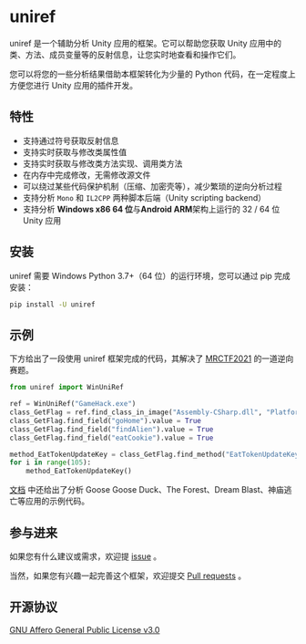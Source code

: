 # uniref

uniref 是一个辅助分析 Unity 应用的框架。它可以帮助您获取 Unity 应用中的类、方法、成员变量等的反射信息，让您实时地查看和操作它们。

您可以将您的一些分析结果借助本框架转化为少量的 Python 代码，在一定程度上方便您进行 Unity 应用的插件开发。

## 特性

- 支持通过符号获取反射信息
- 支持实时获取与修改类属性值
- 支持实时获取与修改类方法实现、调用类方法
- 在内存中完成修改，无需修改源文件
- 可以绕过某些代码保护机制（压缩、加密壳等），减少繁琐的逆向分析过程
- 支持分析 `Mono` 和 `IL2CPP` 两种脚本后端（Unity scripting backend）
- 支持分析 **Windows x86 64 位**与**Android ARM**架构上运行的 32 / 64 位 Unity 应用

## 安装

uniref 需要 Windows Python 3.7+（64 位）的运行环境，您可以通过 pip 完成安装：

```bash
pip install -U uniref
```

## 示例

下方给出了一段使用 uniref 框架完成的代码，其解决了 [MRCTF2021](https://uniref.readthedocs.io/en/latest/examples/windows.html#mrctf2021-ezgame) 的一道逆向赛题。

```Python
from uniref import WinUniRef

ref = WinUniRef("GameHack.exe")
class_GetFlag = ref.find_class_in_image("Assembly-CSharp.dll", "Platformer.Flag.GetFlag")
class_GetFlag.find_field("goHome").value = True
class_GetFlag.find_field("findAlien").value = True
class_GetFlag.find_field("eatCookie").value = True

method_EatTokenUpdateKey = class_GetFlag.find_method("EatTokenUpdateKey")
for i in range(105):
    method_EatTokenUpdateKey()
```

[文档](https://uniref.readthedocs.io/en/latest/examples/index.html) 中还给出了分析 Goose Goose Duck、The Forest、Dream Blast、神庙逃亡等应用的示例代码。

## 参与进来

如果您有什么建议或需求，欢迎提 [issue](https://github.com/in1nit1t/uniref/issues) 。

当然，如果您有兴趣一起完善这个框架，欢迎提交 [Pull requests](https://github.com/in1nit1t/uniref/pulls) 。

## 开源协议

[GNU Affero General Public License v3.0](https://github.com/in1nit1t/uniref/blob/main/LICENSE)
